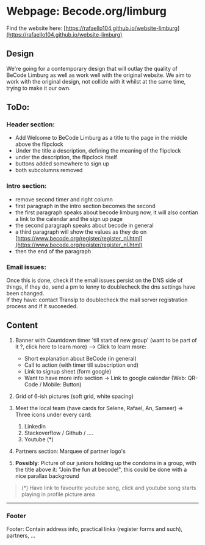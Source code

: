# Webpage: Becode.org/limburg
Find the website here: [https://rafaello104.github.io/website-limburg](https://rafaello104.github.io/website-limburg)

## Design
We're going for a contemporary design that will outlay the quality of BeCode Limburg as well as work well with the original website.
We aim to work with the original design, not collide with it whilst at the same time, trying to make it our own.


## ToDo:
### Header section:
- Add Welcome to BeCode Limburg as a title to the page in the middle above the flipclock
- Under the title a description, defining the meaning of the flipclock
- under the description, the flipclock itself
- buttons added somewhere to sign up
- both subcolumns removed

### Intro section:
- remove second timer and right column
- first paragraph in the intro section becomes the second
- the first paragraph speaks about becode limburg now, it will also contian a link to the calendar and the sign up page
- the second paragraph speaks about becode in general
- a third paragraph will show the values as they do on [https://www.becode.org/register/register_nl.html](https://www.becode.org/register/register_nl.html)
- then the end of the paragraph

### Email issues:
Once this is done, check if the email issues persist on the DNS side of things, if they do, send a pm to lenny to doublecheck 
the dns settings have been changed. <br/>
If they have: contact TransIp to doublecheck the mail server registration process and if it succeeded.


## Content
1. Banner with Countdown timer 'till start of new group' (want to be part of it ?, click here to learn more)
--> Click to learn more: 
	- Short explanation about BeCode (in general)
	- Call to action (with timer till subscription end)
	- Link to signup sheet (form google)
	- Want to have more info section -> Link to google calendar (Web: QR-Code / Mobile: Button)

1. Grid of 6-ish pictures (soft grid, white spacing)

1. Meet the local team (have cards for Selene, Rafael, An, Sameer)
=> Three icons under every card:
	1. Linkedin
	2. Stackoverflow / Github / ....
	3. Youtube (\*)
	
1. Partners section: Marquee of partner logo's

1. **Possibly**: Picture of our juniors holding up the condoms in a group, with the title above it: "Join the fun at becode!", this could be done with a nice parallax background

> (\*) Have link to favourite youtube song, click and youtube song starts playing in profile picture area

<hr/>

### Footer
Footer: Contain address info, practical links (register forms and such), partners, ...